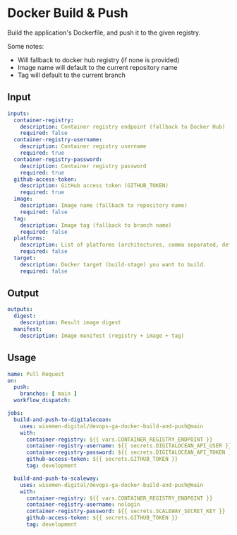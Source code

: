 # Docker Build & Push

Build the application's Dockerfile, and push it to the given registry.

Some notes:
- Will fallback to docker hub registry (if none is provided)
- Image name will default to the current repository name
- Tag will default to the current branch

## Input

```yaml
inputs:
  container-registry:
    description: Container registry endpoint (fallback to Docker Hub)
    required: false
  container-registry-username:
    description: Container registry username
    required: true
  container-registry-password:
    description: Container registry password
    required: true
  github-access-token:
    description: GitHub access token (GITHUB_TOKEN)
    required: true
  image:
    description: Image name (fallback to repository name)
    required: false
  tag:
    description: Image tag (fallback to branch name)
    required: false
  platforms:
    description: List of platforms (architectures, comma separated, defaults to `linux/amd64`)
    required: false
  target:
    description: Docker target (build-stage) you want to build.
    required: false
```

## Output

```yaml
outputs:
  digest:
    description: Result image digest
  manifest:
    description: Image manifest (registry + image + tag)
```

## Usage

```yaml
name: Pull Request
on:
  push:
    branches: [ main ]
  workflow_dispatch:

jobs:
  build-and-push-to-digitalocean:
    uses: wisemen-digital/devops-ga-docker-build-and-push@main
    with:
      container-registry: ${{ vars.CONTAINER_REGISTRY_ENDPOINT }}
      container-registry-username: ${{ secrets.DIGITALOCEAN_API_USER }}
      container-registry-password: ${{ secrets.DIGITALOCEAN_API_TOKEN }}
      github-access-token: ${{ secrets.GITHUB_TOKEN }}
      tag: development

  build-and-push-to-scaleway:
    uses: wisemen-digital/devops-ga-docker-build-and-push@main
    with:
      container-registry: ${{ vars.CONTAINER_REGISTRY_ENDPOINT }}
      container-registry-username: nologin
      container-registry-password: ${{ secrets.SCALEWAY_SECRET_KEY }}
      github-access-token: ${{ secrets.GITHUB_TOKEN }}
      tag: development
```
